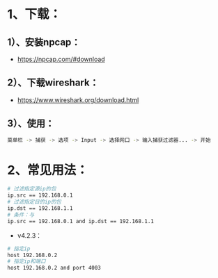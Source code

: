 # 1、下载：

## 1）、安装npcap：

- https://npcap.com/#download

## 2）、下载wireshark：

- https://www.wireshark.org/download.html

## 3）、使用：

```bash
菜单栏 -> 捕获 -> 选项 -> Input -> 选择网口 -> 输入捕获过滤器... -> 开始
```

# 2、常见用法：

```bash
# 过滤指定源ip的包
ip.src == 192.168.0.1
# 过滤指定目的ip的包
ip.dst == 192.168.1.1
# 条件：与
ip.src == 192.168.0.1 and ip.dst == 192.168.1.1
```

- v4.2.3：

```bash
# 指定ip
host 192.168.0.2
# 指定ip和端口
host 192.168.0.2 and port 4003
```

